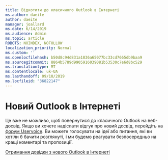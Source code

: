 ```yaml
---
title: Відкотити до класичного Outlook в Інтернеті
ms.author: daeite
author: daeite
manager: joallard
ms.date: 6/14/2019
ms.audience: Admin
ms.topic: article
ROBOTS: NOINDEX, NOFOLLOW
localization_priority: Normal
ms.custom: ''
ms.openlocfilehash: b50d8c94d831a1836a65077bc33cd7665db9baa9
ms.sourcegitcommit: 8864b5789d9905916039081b53530c7e6d8bc529
ms.translationtype: MT
ms.contentlocale: uk-UA
ms.lasthandoff: 09/10/2019
ms.locfileid: "36822147"
---
```

# <a name="the-new-outlook-on-the-web"></a>Новий Outlook в Інтернеті

Це вже не можливо, щоб повернутися до класичного Outlook на веб-досвід. Якщо ви хочете надіслати відгук про новий досвід, перейдіть на [форум Uservoice](https://go.microsoft.com/fwlink/?linkid=2103182). Ви можете голосувати на ідеї або питання, які ви хотіли б бачити розглянуті, і ми будемо реагувати безпосередньо на кращі коментарі та пропозиції.

[Отримання довідки з нового Outlook в Інтернеті](https://support.office.com/article/017014cd-2ad0-41ab-8473-6bd8c349d4f8)